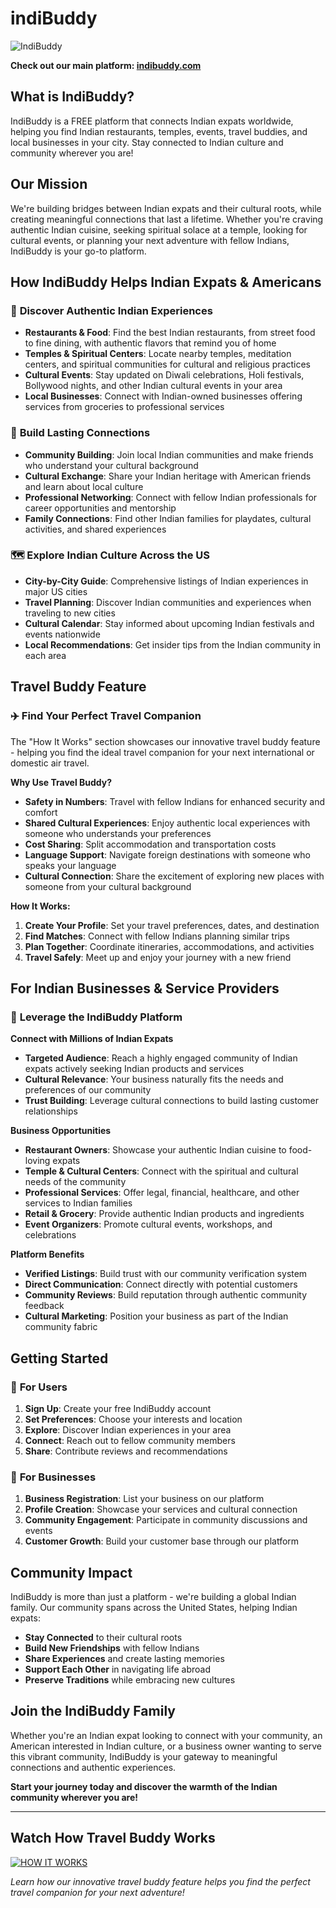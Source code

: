 # **indiBuddy**

![IndiBuddy](https://www.indibuddy.com/favicon/favicon.ico)

**Check out our main platform: [indibuddy.com](https://www.indibuddy.com/)**

## What is IndiBuddy?

IndiBuddy is a FREE platform that connects Indian expats worldwide, helping you find Indian restaurants, temples, events, travel buddies, and local businesses in your city. Stay connected to Indian culture and community wherever you are!

## Our Mission

We're building bridges between Indian expats and their cultural roots, while creating meaningful connections that last a lifetime. Whether you're craving authentic Indian cuisine, seeking spiritual solace at a temple, looking for cultural events, or planning your next adventure with fellow Indians, IndiBuddy is your go-to platform.

## How IndiBuddy Helps Indian Expats & Americans

### 🌟 **Discover Authentic Indian Experiences**

- **Restaurants & Food**: Find the best Indian restaurants, from street food to fine dining, with authentic flavors that remind you of home
- **Temples & Spiritual Centers**: Locate nearby temples, meditation centers, and spiritual communities for cultural and religious practices
- **Cultural Events**: Stay updated on Diwali celebrations, Holi festivals, Bollywood nights, and other Indian cultural events in your area
- **Local Businesses**: Connect with Indian-owned businesses offering services from groceries to professional services

### 🤝 **Build Lasting Connections**

- **Community Building**: Join local Indian communities and make friends who understand your cultural background
- **Cultural Exchange**: Share your Indian heritage with American friends and learn about local culture
- **Professional Networking**: Connect with fellow Indian professionals for career opportunities and mentorship
- **Family Connections**: Find other Indian families for playdates, cultural activities, and shared experiences

### 🗺️ **Explore Indian Culture Across the US**

- **City-by-City Guide**: Comprehensive listings of Indian experiences in major US cities
- **Travel Planning**: Discover Indian communities and experiences when traveling to new cities
- **Cultural Calendar**: Stay informed about upcoming Indian festivals and events nationwide
- **Local Recommendations**: Get insider tips from the Indian community in each area

## Travel Buddy Feature

### ✈️ **Find Your Perfect Travel Companion**

The "How It Works" section showcases our innovative travel buddy feature - helping you find the ideal travel companion for your next international or domestic air travel.

**Why Use Travel Buddy?**

- **Safety in Numbers**: Travel with fellow Indians for enhanced security and comfort
- **Shared Cultural Experiences**: Enjoy authentic local experiences with someone who understands your preferences
- **Cost Sharing**: Split accommodation and transportation costs
- **Language Support**: Navigate foreign destinations with someone who speaks your language
- **Cultural Connection**: Share the excitement of exploring new places with someone from your cultural background

**How It Works:**

1. **Create Your Profile**: Set your travel preferences, dates, and destination
2. **Find Matches**: Connect with fellow Indians planning similar trips
3. **Plan Together**: Coordinate itineraries, accommodations, and activities
4. **Travel Safely**: Meet up and enjoy your journey with a new friend

## For Indian Businesses & Service Providers

### 💼 **Leverage the IndiBuddy Platform**

**Connect with Millions of Indian Expats**

- **Targeted Audience**: Reach a highly engaged community of Indian expats actively seeking Indian products and services
- **Cultural Relevance**: Your business naturally fits the needs and preferences of our community
- **Trust Building**: Leverage cultural connections to build lasting customer relationships

**Business Opportunities**

- **Restaurant Owners**: Showcase your authentic Indian cuisine to food-loving expats
- **Temple & Cultural Centers**: Connect with the spiritual and cultural needs of the community
- **Professional Services**: Offer legal, financial, healthcare, and other services to Indian families
- **Retail & Grocery**: Provide authentic Indian products and ingredients
- **Event Organizers**: Promote cultural events, workshops, and celebrations

**Platform Benefits**

- **Verified Listings**: Build trust with our community verification system
- **Direct Communication**: Connect directly with potential customers
- **Community Reviews**: Build reputation through authentic community feedback
- **Cultural Marketing**: Position your business as part of the Indian community fabric

## Getting Started

### 🚀 **For Users**

1. **Sign Up**: Create your free IndiBuddy account
2. **Set Preferences**: Choose your interests and location
3. **Explore**: Discover Indian experiences in your area
4. **Connect**: Reach out to fellow community members
5. **Share**: Contribute reviews and recommendations

### 🏢 **For Businesses**

1. **Business Registration**: List your business on our platform
2. **Profile Creation**: Showcase your services and cultural connection
3. **Community Engagement**: Participate in community discussions and events
4. **Customer Growth**: Build your customer base through our platform

## Community Impact

IndiBuddy is more than just a platform - we're building a global Indian family. Our community spans across the United States, helping Indian expats:

- **Stay Connected** to their cultural roots
- **Build New Friendships** with fellow Indians
- **Share Experiences** and create lasting memories
- **Support Each Other** in navigating life abroad
- **Preserve Traditions** while embracing new cultures

## Join the IndiBuddy Family

Whether you're an Indian expat looking to connect with your community, an American interested in Indian culture, or a business owner wanting to serve this vibrant community, IndiBuddy is your gateway to meaningful connections and authentic experiences.

**Start your journey today and discover the warmth of the Indian community wherever you are!**

---

## Watch How Travel Buddy Works

[![HOW IT WORKS](https://i.ytimg.com/vi/iEusanNfVNA/maxresdefault.jpg)](https://www.youtube.com/embed/iEusanNfVNA?si=DeJCZzdJ89sO-yvH)

_Learn how our innovative travel buddy feature helps you find the perfect travel companion for your next adventure!_
